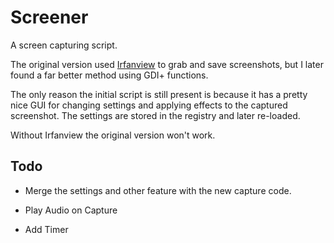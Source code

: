 # Screener

A screen capturing script.

The original version used [Irfanview](www.irfanview.com) to grab and save screenshots, but I later found a far better
method using GDI+ functions.

The only reason the initial script is still present is because it has a pretty nice GUI for changing
settings and applying effects to the captured screenshot. The settings are stored in the registry
and later re-loaded.

Without Irfanview the original version won't work.

## Todo

* Merge the settings and other feature with the new capture code.

* Play Audio on Capture

* Add Timer